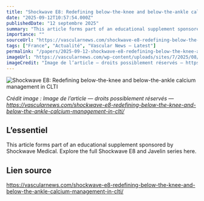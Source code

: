 ```yaml
---
title: "Shockwave E8: Redefining below-the-knee and below-the-ankle calcium management in CLTI"
date: "2025-09-12T10:57:54.000Z"
publishedDate: "12 septembre 2025"
summary: "This article forms part of an educational supplement sponsored by Shockwave Medical. Explore the full Shockwave E8 and Javelin series here."
importance: ""
sourceUrl: "https://vascularnews.com/shockwave-e8-redefining-below-the-knee-and-below-the-ankle-calcium-management-in-clti/"
tags: ["France", "Actualité", "Vascular News — Latest"]
permalink: "/papers/2025-09-12-shockwave-e8-redefining-below-the-knee-and-below-the-ankle-calcium-management-in-clti"
imageUrl: "https://vascularnews.com/wp-content/uploads/sites/7/2025/08/Lobato-Ysa-web.png"
imageCredit: "Image de l’article — droits possiblement réservés — https://vascularnews.com/shockwave-e8-redefining-below-the-knee-and-below-the-ankle-calcium-management-in-clti/"
---
```


![Shockwave E8: Redefining below-the-knee and below-the-ankle calcium management in CLTI](https://vascularnews.com/wp-content/uploads/sites/7/2025/08/Lobato-Ysa-web.png)

*Crédit image : Image de l’article — droits possiblement réservés — https://vascularnews.com/shockwave-e8-redefining-below-the-knee-and-below-the-ankle-calcium-management-in-clti/*

## L’essentiel

This article forms part of an educational supplement sponsored by Shockwave Medical. Explore the full Shockwave E8 and Javelin series here.

## Lien source

https://vascularnews.com/shockwave-e8-redefining-below-the-knee-and-below-the-ankle-calcium-management-in-clti/
